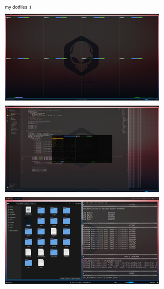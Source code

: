 my dotfiles :)

![demo-1](.assets/.shoots/screenshot_1.png)

![demo-1](.assets/.shoots/screenshot_3.png)

![demo-1](.assets/.shoots/screenshot_2.png)
